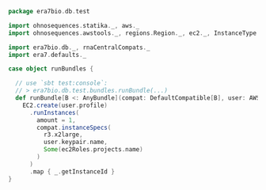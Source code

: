 
```scala
package era7bio.db.test

import ohnosequences.statika._, aws._
import ohnosequences.awstools._, regions.Region._, ec2._, InstanceType._, autoscaling._, s3._

import era7bio.db._, rnaCentralCompats._
import era7.defaults._

case object runBundles {

  // use `sbt test:console`:
  // > era7bio.db.test.bundles.runBundle(...)
  def runBundle[B <: AnyBundle](compat: DefaultCompatible[B], user: AWSUser): List[String] =
    EC2.create(user.profile)
      .runInstances(
        amount = 1,
        compat.instanceSpecs(
          r3.x2large,
          user.keypair.name,
          Some(ec2Roles.projects.name)
        )
      )
      .map { _.getInstanceId }
}

```




[main/scala/blastDB.scala]: ../../main/scala/blastDB.scala.md
[main/scala/csvUtils.scala]: ../../main/scala/csvUtils.scala.md
[main/scala/rnaCentral.scala]: ../../main/scala/rnaCentral.scala.md
[test/scala/18sitsdatabase.scala]: 18sitsdatabase.scala.md
[test/scala/compats.scala]: compats.scala.md
[test/scala/runBundles.scala]: runBundles.scala.md